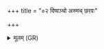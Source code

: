 +++
title = "०२ विष्वञ्चो अस्मच् छरवः"

+++
<details><summary>मूलम् (GR)</summary>

विष्वञ्चो अस्मच् छरवः पतन्तु  
ये अस्ता ये चास्याः ।  
देवा मनुष्या ऋषयो  
ऽमित्रान् नो वि विध्यतु ॥ +++(Bhatt. vidhyata*)+++
</details>